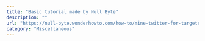 ```yaml
---
title: "Basic tutorial made by Null Byte"
description: ""
url: "https://null-byte.wonderhowto.com/how-to/mine-twitter-for-targeted-information-with-twint-0193853/"
category: "Miscellaneous"
---
```

